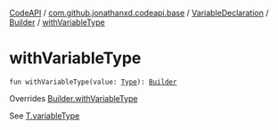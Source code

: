 [CodeAPI](../../../index.md) / [com.github.jonathanxd.codeapi.base](../../index.md) / [VariableDeclaration](../index.md) / [Builder](index.md) / [withVariableType](.)

# withVariableType

`fun withVariableType(value: `[`Type`](http://docs.oracle.com/javase/6/docs/api/java/lang/reflect/Type.html)`): `[`Builder`](index.md)

Overrides [Builder.withVariableType](../../-variable-base/-builder/with-variable-type.md)

See [T.variableType](#)

